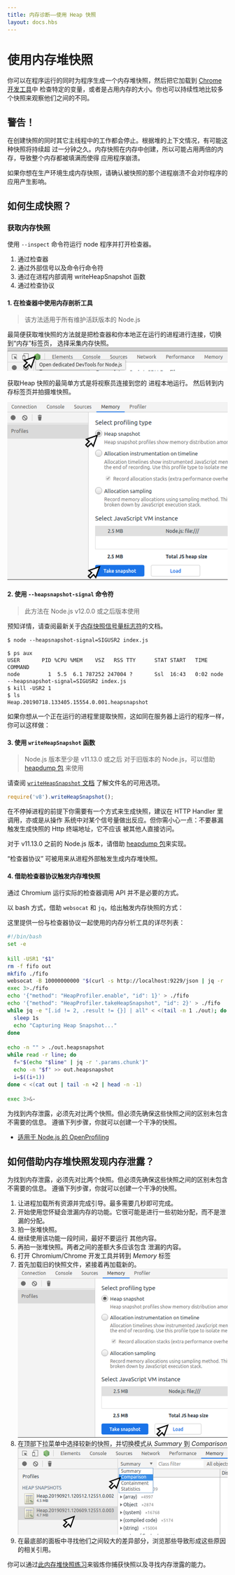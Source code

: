 ```yaml
---
title: 内存诊断——使用 Heap 快照
layout: docs.hbs
---
```


# 使用内存堆快照

你可以在程序运行的同时为程序生成一个内存堆快照，然后把它加载到 [Chrome 开发工具][]中 检查特定的变量，或者是占用内存的大小。你也可以持续性地比较多个快照来观察他们之间的不同。

## 警告！

在创建快照的同时其它主线程中的工作都会停止。根据堆的上下文情况，有可能这种快照将持续超 过一分钟之久。内存快照在内存中创建，所以可能占用两倍的内存，导致整个内存都被填满而使得 应用程序崩溃。

如果你想在生产环境生成内存快照，请确认被快照的那个进程崩溃不会对你程序的应用产生影响。

## 如何生成快照？

### 获取内存快照

使用 `--inspect` 命令符运行 node 程序并打开检查器。

1. 通过检查器
2. 通过外部信号以及命令行命令符
3. 通过在进程内部调用 writeHeapSnapshot 函数
4. 通过检查协议

#### 1. 在检查器中使用内存剖析工具

> 该方法适用于所有维护活跃版本的 Node.js

最简便获取堆快照的方法就是把检查器和你本地正在运行的进程进行连接，切换到“内存”标签页， 选择采集内存快照。 ![打开查看器][2]

获取Heap 快照的最简单方式是将视察员连接到您的 进程本地运行。 然后转到内存标签页并拍摄堆快照。

![拍一张堆快照。][3]

#### 2. 使用 `--heapsnapshot-signal` 命令符

> 此方法在 Node.js v12.0.0 或之后版本使用

预知详情，请查阅最新关于[内存快照信号量标志符][]的文档。

```
$ node --heapsnapshot-signal=SIGUSR2 index.js
```

```
$ ps aux
USER       PID %CPU %MEM    VSZ   RSS TTY      STAT START   TIME COMMAND
node         1  5.5  6.1 787252 247004 ?       Ssl  16:43   0:02 node --heapsnapshot-signal=SIGUSR2 index.js
$ kill -USR2 1
$ ls
Heap.20190718.133405.15554.0.001.heapsnapshot
```

如果你想从一个正在运行的进程里提取快照，这如同在服务器上运行的程序一样，你可以这样做：

#### 3. 使用 `writeHeapSnapshot` 函数

> Node.js 版本至少是 v11.13.0 或之后 对于旧版本的 Node.js，可以借助 [heapdump 包][] 来使用

请查阅 [`writeHeapSnapshot` 文档][] 了解文件名的可用选项。

```js
require('v8').writeHeapSnapshot();
```

在不停掉进程的前提下你需要有一个方式来生成快照，建议在 HTTP Handler 里调用，亦或是从操作 系统中对某个信号量做出反应。但你需小心一点：不要暴漏触发生成快照的 Http 终端地址，它不应该 被其他人直接访问。

对于 v11.13.0 之前的 Node.js 版本，请借助 [heapdump 包][]来实现。

“检查器协议” 可被用来从进程外部触发生成内存堆快照。

#### 4. 借助检查器协议触发内存堆快照

通过 Chromium 运行实际的检查器调用 API 并不是必要的方式。

以 bash 方式，借助 `websocat` 和 `jq`，给出触发内存快照的方式：

这里提供一份与检查器协议一起使用的内存分析工具的详尽列表：

```bash
#!/bin/bash
set -e

kill -USR1 "$1"
rm -f fifo out
mkfifo ./fifo
websocat -B 10000000000 "$(curl -s http://localhost:9229/json | jq -r '.[0].webSocketDebuggerUrl')" < ./fifo > ./out &
exec 3>./fifo
echo '{"method": "HeapProfiler.enable", "id": 1}' > ./fifo
echo '{"method": "HeapProfiler.takeHeapSnapshot", "id": 2}' > ./fifo
while jq -e "[.id != 2, .result != {}] | all" < <(tail -n 1 ./out); do
  sleep 1s
  echo "Capturing Heap Snapshot..."
done

echo -n "" > ./out.heapsnapshot
while read -r line; do
  f="$(echo "$line" | jq -r '.params.chunk')"
  echo -n "$f" >> out.heapsnapshot
  i=$((i+1))
done < <(cat out | tail -n +2 | head -n -1)

exec 3>&-
```

为找到内存泄露，必须先对比两个快照。但必须先确保这些快照之间的区别未包含不需要的信息。 遵循下列步骤，你就可以创建一个干净的快照。

* [适用于 Node.js 的 OpenProfiling][openprofiling]

## 如何借助内存堆快照发现内存泄露？

为找到内存泄露，必须先对比两个快照。但必须先确保这些快照之间的区别未包含不需要的信息。 遵循下列步骤，你就可以创建一个干净的快照。

1. 让进程加载所有资源并完成引导。最多需要几秒即可完成。
2. 开始使用您怀疑会泄漏内存的功能。它很可能是进行一些初始分配，而不是泄漏的分配。
3. 拍一张堆快照。
4. 继续使用该功能一段时间，最好不要运行 其他内容。
5. 再拍一张堆快照。两者之间的差额大多应该包含 泄漏的内容。
6. 打开 Chromium/Chrome 开发工具并转到 *Memory* 标签
7. 首先加载旧的快照文件，紧接着再加载新的。 ![在工具中加载按钮][8]
8. 在顶部下拉菜单中选择较新的快照，并切换模式从 *Summary* 到 *Comparison* ![比较下拉列表][9]
9. 在最底部的面板中寻找他们之间较大的差异部分，浏览那些导致形成这些原因的相关引用。

你可以通过[此内存堆快照练习][heapsnapshot exercise]来锻炼你捕获快照以及寻找内存泄露的能力。

[Chrome 开发工具]: https://developer.chrome.com/docs/devtools/
[2]: /static/images/docs/guides/diagnostics/tools.png
[3]: /static/images/docs/guides/diagnostics/snapshot.png
[内存快照信号量标志符]: https://nodejs.org/api/cli.html#--heapsnapshot-signalsignal
[heapdump 包]: https://www.npmjs.com/package/heapdump
[`writeHeapSnapshot` 文档]: https://nodejs.org/api/v8.html#v8_v8_writeheapsnapshot_filename
[openprofiling]: https://github.com/vmarchaud/openprofiling-node
[8]: /static/images/docs/guides/diagnostics/load-snapshot.png
[9]: /static/images/docs/guides/diagnostics/compare.png
[heapsnapshot exercise]: https://github.com/naugtur/node-example-heapdump
